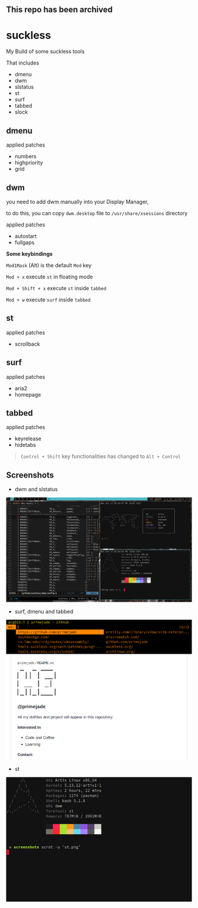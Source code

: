 
## This repo has been archived

# suckless
My Build of some suckless tools

That includes

- dmenu
- dwm
- slstatus
- st
- surf
- tabbed
- slock

## dmenu
applied patches

- numbers
- highpriority
- grid

## dwm
you need to add dwm manually into your Display Manager,

to do this, you can copy `dwm.desktop` file to
`/usr/share/xsessions` directory

applied patches

- autostart
- fullgaps

**Some keybindings**

`Mod1Mask` (Alt) is the default `Mod` key

`Mod + x`  execute `st` in floating mode

`Mod + Shift + x` execute `st` inside `tabbed`

`Mod + w` execute `surf` inside `tabbed`

## st
applied patches

- scrollback

## surf
applied patches

- aria2
- homepage


## tabbed
applied patches

- keyrelease
- hidetabs

> `Control + Shift` key functionalities has changed to `Alt + Control`

## Screenshots

- dwm and slstatus

![dwm screenshot](shots/dwm.png)

- surf, dmenu and tabbed

![surf screenshot](shots/surf.png)

- st

![st screenshot](shots/st.png)
